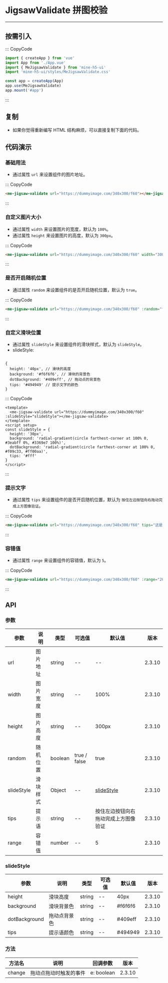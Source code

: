 # JigsawValidate 拼图校验

---

## 按需引入

::: CopyCode

```js
import { createApp } from 'vue'
import App from './App.vue'
import { MeJigsawValidate } from 'mine-h5-ui'
import 'mine-h5-ui/styles/MeJigsawValidate.css'

const app = createApp(App)
app.use(MeJigsawValidate)
app.mount('#app')
```

:::

## 复制

- 如果你觉得重新编写 HTML 结构麻烦，可以直接复制下面的代码。

## 代码演示

### 基础用法

- 通过属性 `url` 来设置组件的图片地址。

::: CopyCode

```HTML
<me-jigsaw-validate url="https://dummyimage.com/340x300/f60"></me-jigsaw-validate>
```

:::

### 自定义图片大小

- 通过属性 `width` 来设置图片的宽度，默认为 `100%`。
- 通过属性 `height` 来设置图片的高度，默认为 `300px`。

::: CopyCode

```HTML
<me-jigsaw-validate url="https://dummyimage.com/340x300/f60" width="300px" height="260px"></me-jigsaw-validate>
```

:::

### 是否开启随机位置

- 通过属性 `random` 来设置组件的是否开启随机位置，默认为 `true`。

::: CopyCode

```HTML
<me-jigsaw-validate url="https://dummyimage.com/340x300/f60" :random="false"></me-jigsaw-validate>
```

:::

### 自定义滑块位置

- 通过属性 `slideStyle` 来设置组件的滑块样式，默认为 `slideStyle`。
- slideStyle:

```JS

{
  height: '40px', // 滑块的高度
  background: '#f6f6f6', // 滑块的背景色
  dotBackground: '#409eff', // 拖动点的背景色
  tips: '#494949' // 提示文字的颜色
}
```

::: CopyCode

```vue
<template>
  <me-jigsaw-validate url="https://dummyimage.com/340x300/f60" :slideStyle="slideStyle"></me-jigsaw-validate>
</template>
<script setup>
const slideStyle = {
  height: '30px',
  background: 'radial-gradient(circle farthest-corner at 100% 0, #3eabff 0%, #3369e7 100%)',
  dotBackground: 'radial-gradient(circle farthest-corner at 100% 0, #f09c33, #ff00aa)',
  tips: '#fff'
}
</script>
```

:::

### 提示文字

- 通过属性 `tips` 来设置组件的是否开启随机位置，默认为 `按住左边按钮向右拖动完成上方图像验证`。

::: CopyCode

```HTML
<me-jigsaw-validate url="https://dummyimage.com/340x300/f60" tips="这是一段提示文字"></me-jigsaw-validate>
```

:::

### 容错值

- 通过属性 `range` 来设置组件的容错值，默认为 `5`。

::: CopyCode

```HTML
<me-jigsaw-validate url="https://dummyimage.com/340x300/f60" :range="20"></me-jigsaw-validate>
```

:::

## API

### 参数

| 参数       | 说明     | 类型    | 可选值       | 默认值                               | 版本   |
| ---------- | -------- | ------- | ------------ | ------------------------------------ | ------ |
| url        | 图片地址 | string  | --           | --                                   | 2.3.10 |
| width      | 图片宽度 | string  | --           | 100%                                 | 2.3.10 |
| height     | 图片高度 | string  | --           | 300px                                | 2.3.10 |
| random     | 随机位置 | boolean | true / false | true                                 | 2.3.10 |
| slideStyle | 滑块样式 | Object  | --           | [slideStyle](#slideStyle)            | 2.3.10 |
| tips       | 提示语   | string  | --           | 按住左边按钮向右拖动完成上方图像验证 | 2.3.10 |
| range      | 容错值   | number  | --           | 5                                    | 2.3.10 |

<h3 id="slideStyle">slideStyle</h3>

| 参数          | 说明         | 类型   | 可选值 | 默认值  | 版本   |
| ------------- | ------------ | ------ | ------ | ------- | ------ |
| height        | 滑块高度     | string | --     | 40px    | 2.3.10 |
| background    | 滑块背景色   | string | --     | #f6f6f6 | 2.3.10 |
| dotBackground | 拖动点背景色 | string | --     | #409eff | 2.3.10 |
| tips          | 提示语颜色   | string | --     | #494949 | 2.3.10 |

### 方法

| 方法名 | 说明                   | 回调参数   | 版本   |
| ------ | ---------------------- | ---------- | ------ |
| change | 拖动点拖动时触发的事件 | e: boolean | 2.3.10 |

